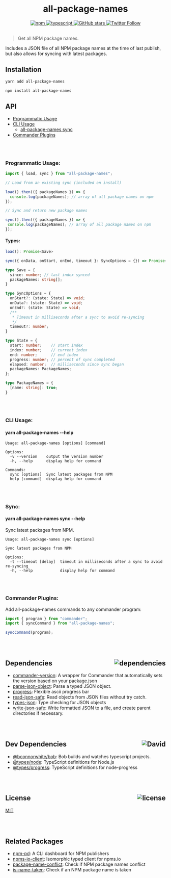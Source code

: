 <div align="center">
  <h1>all-package-names</h1>
  <a href="https://npmjs.com/package/all-package-names">
    <img alt="npm" src="https://img.shields.io/npm/v/all-package-names.svg">
  </a>
  <a href="https://github.com/bconnorwhite/all-package-names">
    <img alt="typescript" src="https://img.shields.io/github/languages/top/bconnorwhite/all-package-names.svg">
  </a>
  <a href="https://github.com/bconnorwhite/all-package-names">
    <img alt="GitHub stars" src="https://img.shields.io/github/stars/bconnorwhite/all-package-names?label=Stars%20Appreciated%21&style=social">
  </a>
  <a href="https://twitter.com/bconnorwhite">
    <img alt="Twitter Follow" src="https://img.shields.io/twitter/follow/bconnorwhite.svg?label=%40bconnorwhite&style=social">
  </a>
</div>

<br />

> Get all NPM package names.

Includes a JSON file of all NPM package names at the time of last publish, but also allows for syncing with latest packages.

## Installation

```bash
yarn add all-package-names
```

```bash
npm install all-package-names
```
## API
- [Programmatic Usage](#Programmatic-Usage)
- [CLI Usage](#CLI-Usage)
  - [all-package-names sync](#Sync)
- [Commander Plugins](#Commander-Plugins)

##

<br />

### Programmatic Usage:

```ts
import { load, sync } from "all-package-names";

// Load from an existing sync (included on install)

load().then(({ packageNames }) => {
  console.log(packageNames); // array of all package names on npm
});

// Sync and return new package names

sync().then(({ packageNames }) => {
 console.log(packageNames); // array of all package names on npm
});
```
#### Types:
```ts
load(): Promise<Save>

sync({ onData, onStart, onEnd, timeout }: SyncOptions = {}) => Promise<Save>;

type Save = {
  since: number; // last index synced
  packageNames: string[];
}

type SyncOptions = {
  onStart?: (state: State) => void;
  onData?: (state: State) => void;
  onEnd?: (state: State) => void;
  /**
   * Timeout in milliseconds after a sync to avoid re-syncing
   */
  timeout?: number;
}

type State = {
  start: number;    // start index
  index: number;    // current index
  end: number;      // end index
  progress: number; // percent of sync completed
  elapsed: number;  // milliseconds since sync began
  packageNames: PackageNames;
};

type PackageNames = {
  [name: string]: true;
}
```

##

<br />

### CLI Usage:
#### yarn all-package-names --help
```
Usage: all-package-names [options] [command]

Options:
  -v --version    output the version number
  -h, --help      display help for command

Commands:
  sync [options]  Sync latest packages from NPM
  help [command]  display help for command
```

##

<br />

### Sync:
#### yarn all-package-names sync --help
Sync latest packages from NPM.
```
Usage: all-package-names sync [options]

Sync latest packages from NPM

Options:
  -t --timeout [delay]  timeout in milliseconds after a sync to avoid re-syncing
  -h, --help            display help for command
```

##

<br />

### Commander Plugins:
Add all-package-names commands to any commander program:
```ts
import { program } from "commander";
import { syncCommand } from "all-package-names";

syncCommand(program);
```

##

<br />


<h2>Dependencies<img align="right" alt="dependencies" src="https://img.shields.io/david/bconnorwhite/all-package-names.svg"></h2>

- [commander-version](https://npmjs.com/package/commander-version): A wrapper for Commander that automatically sets the version based on your package.json
- [parse-json-object](https://www.npmjs.com/package/parse-json-object): Parse a typed JSON object.
- [progress](https://www.npmjs.com/package/progress): Flexible ascii progress bar
- [read-json-safe](https://www.npmjs.com/package/read-json-safe): Read objects from JSON files without try catch.
- [types-json](https://www.npmjs.com/package/types-json): Type checking for JSON objects
- [write-json-safe](https://www.npmjs.com/package/write-json-safe): Write formatted JSON to a file, and create parent directories if necessary.

##

<br />

<h2>Dev Dependencies<img align="right" alt="David" src="https://img.shields.io/david/dev/bconnorwhite/all-package-names.svg"></h2>

- [@bconnorwhite/bob](https://npmjs.com/package/@bconnorwhite/bob): Bob builds and watches typescript projects.
- [@types/node](https://npmjs.com/package/@types/node): TypeScript definitions for Node.js
- [@types/progress](https://npmjs.com/package/@types/progress): TypeScript definitions for node-progress

##

<br />

<h2>License <img align="right" alt="license" src="https://img.shields.io/npm/l/all-package-names.svg"></h2>

[MIT](https://mit-license.org/)

##

<br />

## Related Packages
- [npm-pd](https://npmjs.com/package/npms-pd): A CLI dashboard for NPM publishers
- [npms-io-client](https://npmjs.com/package/npms-io-client): Isomorphic typed client for npms.io
- [package-name-conflict](https://npmjs.com/package/package-name-conflict): Check if NPM package names conflict
- [is-name-taken](https://npmjs.com/package/is-name-taken): Check if an NPM package name is taken
